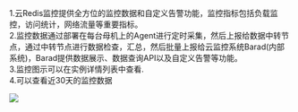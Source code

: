 1.云Redis监控提供全方位的监控数据和自定义告警功能，监控指标包括负载监控，访问统计，网络流量等重要指标。  
2.监控数据通过部署在每台母机上的Agent进行定时采集，然后上报给数据中转节点，通过中转节点进行数据检查，汇总，然后批量上报给云监控系统Barad(内部系统)，Barad提供数据展示、数据查询API以及自定义告警等功能。  
3.监控图示可以在实例详情列表中查看.  
4.可以查看近30天的监控数据  

![](http://imgcache.tcecqpoc.fsphere.cn/image/mc.qcloudimg.com/static/img/e0358d6e1129f397c434b5c635565ed3/jiankong.png)